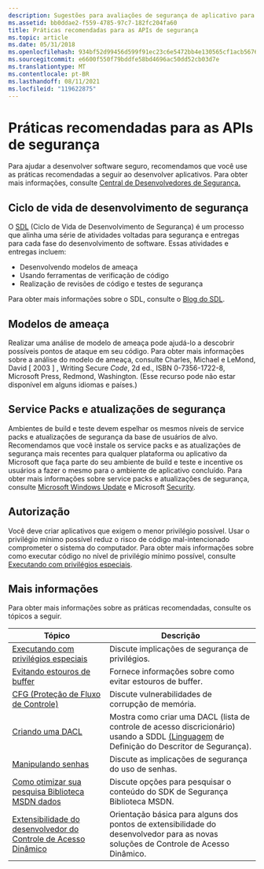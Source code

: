 ```yaml
---
description: Sugestões para avaliações de segurança de aplicativo para o desenvolvimento de aplicativos Windows software de segurança e desenvolvimento de software seguro, incluindo testes de segurança de aplicativo.
ms.assetid: bb0ddae2-f559-4785-97c7-182fc204fa60
title: Práticas recomendadas para as APIs de segurança
ms.topic: article
ms.date: 05/31/2018
ms.openlocfilehash: 934bf52d99456d599f91ec23c6e5472bb4e130565cf1acb56763f29f6396c0b6
ms.sourcegitcommit: e6600f550f79bddfe58bd4696ac50dd52cb03d7e
ms.translationtype: MT
ms.contentlocale: pt-BR
ms.lasthandoff: 08/11/2021
ms.locfileid: "119622875"
---
```

# <a name="best-practices-for-the-security-apis"></a>Práticas recomendadas para as APIs de segurança

Para ajudar a desenvolver software seguro, recomendamos que você use as práticas recomendadas a seguir ao desenvolver aplicativos. Para obter mais informações, consulte [Central de Desenvolvedores de Segurança.](https://msdn.microsoft.com/security/default.aspx)

## <a name="security-development-life-cycle"></a>Ciclo de vida de desenvolvimento de segurança

O [SDL](/previous-versions/ms995349(v=msdn.10)) (Ciclo de Vida de Desenvolvimento de Segurança) é um processo que alinha uma série de atividades voltadas para segurança e entregas para cada fase do desenvolvimento de software. Essas atividades e entregas incluem:

-   Desenvolvendo modelos de ameaça
-   Usando ferramentas de verificação de código
-   Realização de revisões de código e testes de segurança

Para obter mais informações sobre o SDL, consulte o [Blog do SDL](https://blogs.msdn.com/sdl/archive/2007/04/26/welcome-to-the-sdl-blog.aspx).

## <a name="threat-models"></a>Modelos de ameaça

Realizar uma análise de modelo de ameaça pode ajudá-lo a descobrir possíveis pontos de ataque em seu código. Para obter mais informações sobre a análise do modelo de ameaça, consulte Charles, Michael e LeMond, David \[ 2003 \] , Writing Secure *Code*, 2d ed., ISBN 0-7356-1722-8, Microsoft Press, Redmond, Washington. (Esse recurso pode não estar disponível em alguns idiomas e países.)

## <a name="service-packs-and-security-updates"></a>Service Packs e atualizações de segurança

Ambientes de build e teste devem espelhar os mesmos níveis de service packs e atualizações de segurança da base de usuários de alvo. Recomendamos que você instale os service packs e as atualizações de segurança mais recentes para qualquer plataforma ou aplicativo da Microsoft que faça parte do seu ambiente de build e teste e incentive os usuários a fazer o mesmo para o ambiente de aplicativo concluído. Para obter mais informações sobre service packs e atualizações de segurança, consulte [Microsoft Windows Update](https://www.update.microsoft.com/microsoftupdate/v6/vistadefault.aspx?ln=en-us) e Microsoft [Security](https://www.microsoft.com/security).

## <a name="authorization"></a>Autorização

Você deve criar aplicativos que exigem o menor privilégio possível. Usar o privilégio mínimo possível reduz o risco de código mal-intencionado comprometer o sistema do computador. Para obter mais informações sobre como executar código no nível de privilégio mínimo possível, consulte [Executando com privilégios especiais](running-with-special-privileges.md).

## <a name="more-information"></a>Mais informações

Para obter mais informações sobre as práticas recomendadas, consulte os tópicos a seguir.



| Tópico                                                                                                                        | Descrição                                                                                                                                                                                |
|------------------------------------------------------------------------------------------------------------------------------|--------------------------------------------------------------------------------------------------------------------------------------------------------------------------------------------|
| [Executando com privilégios especiais](running-with-special-privileges.md)<br/>                                            | Discute implicações de segurança de privilégios.<br/>                                                                                                                                  |
| [Evitando estouros de buffer](avoiding-buffer-overruns.md)<br/>                                                          | Fornece informações sobre como evitar estouros de buffer.<br/>                                                                                                                            |
| [CFG (Proteção de Fluxo de Controle) ](control-flow-guard.md)<br/>                                                                | Discute vulnerabilidades de corrupção de memória.<br/>                                                                                                                                    |
| [Criando uma DACL](creating-a-dacl.md)<br/>                                                                            | Mostra como criar uma DACL (lista de controle de acesso discricionário) usando a SDDL [(Linguagem](/windows/desktop/SecAuthZ/security-descriptor-definition-language) de Definição do Descritor de Segurança).<br/> |
| [Manipulando senhas](handling-passwords.md)<br/>                                                                      | Discute as implicações de segurança do uso de senhas.<br/>                                                                                                                             |
| [Como otimizar sua pesquisa Biblioteca MSDN dados](how-to-optimize-your-msdn-library-search.md)<br/>                          | Discute opções para pesquisar o conteúdo do SDK de Segurança Biblioteca MSDN.<br/>                                                                                                           |
| [Extensibilidade do desenvolvedor do Controle de Acesso Dinâmico](/previous-versions/windows/desktop/dacx/dynamic-access-control-developer-extensibility-roadmap)<br/> | Orientação básica para alguns dos pontos de extensibilidade do desenvolvedor para as novas soluções de Controle de Acesso Dinâmico.<br/>                                                                   |



 

 

